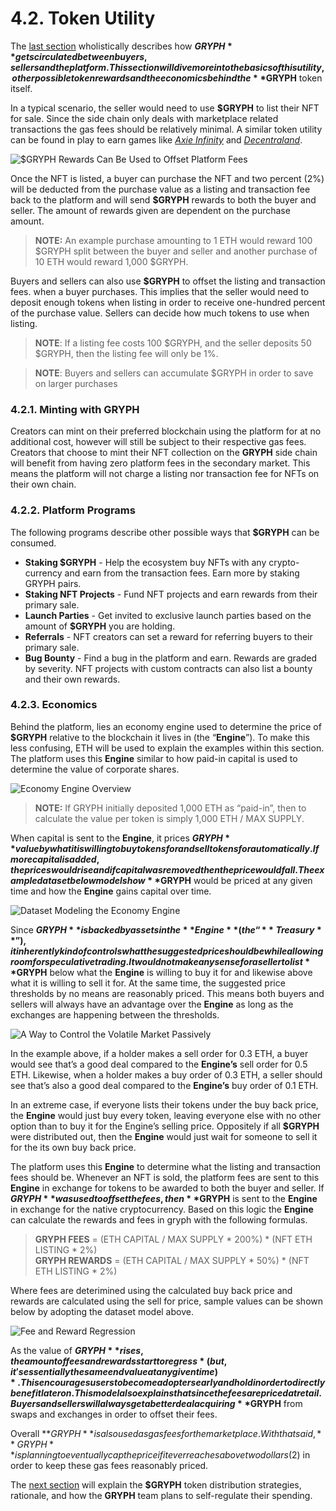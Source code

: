 # 4.2. Token Utility

The [last section](./4.1.-overview.md) wholistically describes how **$GRYPH** gets circulated between buyers, sellers and the platform. This section will dive more into the basics of this utility, other possible token rewards and the economics behind the **$GRYPH** token itself.

In a typical scenario, the seller would need to use **$GRYPH** to list their NFT for sale. Since the side chain only deals with marketplace related transactions the gas fees should be relatively minimal. A similar token utility can be found in play to earn games like [*Axie Infinity*](https://whitepaper.axieinfinity.com/technology/ronin-ethereum-sidechain) and [*Decentraland*](https://decentraland.org/blog/announcements/polygon-mana/).

![$GRYPH Rewards Can Be Used to Offset Platform Fees](https://user-images.githubusercontent.com/120378/154844587-7c8758d4-c4df-456a-a6b7-e13d09de0cb9.png)

Once the NFT is listed, a buyer can purchase the NFT and two percent (2%) will be deducted from the purchase value as a listing and transaction fee back to the platform and will send **$GRYPH** rewards to both the buyer and seller. The amount of rewards given are dependent on the purchase amount.

> **NOTE:** An example purchase amounting to 1 ETH would reward 100 $GRYPH split between the buyer and seller and another purchase of 10 ETH would reward 1,000 $GRYPH.

Buyers and sellers can also use **$GRYPH** to offset the listing and transaction fees. when a buyer purchases. This implies that the seller would need to deposit enough tokens when listing in order to receive one-hundred percent of the purchase value. Sellers can decide how much tokens to use when listing.

> **NOTE**: If a listing fee costs 100 $GRYPH, and the seller deposits 50 $GRYPH, then the listing fee will only be 1%.

> **NOTE**: Buyers and sellers can accumulate $GRYPH in order to save on larger purchases

### 4.2.1. Minting with GRYPH

Creators can mint on their preferred blockchain using the platform for at no additional cost, however will still be subject to their respective gas fees. Creators that choose to mint their NFT collection on the **GRYPH** side chain will benefit from having zero platform fees in the secondary market. This means the platform will not charge a listing nor transaction fee for NFTs on their own chain.

### 4.2.2. Platform Programs

The following programs describe other possible ways that **$GRYPH** can be consumed.

* **Staking $GRYPH** - Help the ecosystem buy NFTs with any crypto-currency and earn from the transaction fees. Earn more by staking GRYPH pairs.
* **Staking NFT Projects** - Fund NFT projects and earn rewards from their primary sale.
* **Launch Parties** - Get invited to exclusive launch parties based on the amount of **$GRYPH** you are holding.
* **Referrals** - NFT creators can set a reward for referring buyers to their primary sale.
* **Bug Bounty** - Find a bug in the platform and earn. Rewards are graded by severity. NFT projects with custom contracts can also list a bounty and their own rewards.

### 4.2.3. Economics

Behind the platform, lies an economy engine used to determine the price of **$GRYPH** relative to the blockchain it lives in (the “**Engine**”). To make this less confusing, ETH will be used to explain the examples within this section. The platform uses this **Engine** similar to how paid-in capital is used to determine the value of corporate shares.

![Economy Engine Overview](https://user-images.githubusercontent.com/120378/154844317-1ae0fde8-1477-4028-b316-61a9d277d611.png)

> **NOTE:** If GRYPH initially deposited 1,000 ETH as “paid-in”, then to calculate the value per token is simply 1,000 ETH / MAX SUPPLY.

When capital is sent to the **Engine**, it prices **$GRYPH** value by what it is willing to buy tokens for and sell tokens for automatically. If more capital is added, the prices would rise and if capital was removed then the price would fall. The example dataset below models how **$GRYPH** would be priced at any given time and how the **Engine** gains capital over time.

![Dataset Modeling the Economy Engine](https://user-images.githubusercontent.com/120378/154844530-56e04a05-197c-4442-af47-6f381cf22a98.png)

Since **$GRYPH** is backed by assets in the **Engine** (the “**Treasury**”), it inherently kind of controls what the suggested price should be while allowing room for speculative trading. It would not make any sense for a seller to list **$GRYPH** below what the **Engine** is willing to buy it for and likewise above what it is willing to sell it for. At the same time, the suggested price thresholds by no means are reasonably priced. This means both buyers and sellers will always have an advantage over the **Engine** as long as the exchanges are happening between the thresholds.

![A Way to Control the Volatile Market Passively](https://user-images.githubusercontent.com/120378/154844378-9a4d6670-e23c-4b83-8734-0ed7468ff0cc.png)

In the example above, if a holder makes a sell order for 0.3 ETH, a buyer would see that’s a good deal compared to the **Engine’s** sell order for 0.5 ETH. Likewise, when a holder makes a buy order of 0.3 ETH, a seller should see that’s also a good deal compared to the **Engine’s** buy order of 0.1 ETH.

In an extreme case, if everyone lists their tokens under the buy back price, the **Engine** would just buy every token, leaving everyone else with no other option than to buy it for the Engine’s selling price. Oppositely if all **$GRYPH** were distributed out, then the **Engine** would just wait for someone to sell it for the its own buy back price.

The platform uses this **Engine** to determine what the listing and transaction fees should be. Whenever an NFT is sold, the platform fees are sent to this **Engine** in exchange for tokens to be awarded to both the buyer and seller. If **$GRYPH** was used to offset the fees, then **$GRYPH** is sent to the **Engine** in exchange for the native cryptocurrency. Based on this logic the **Engine** can calculate the rewards and fees in gryph with the following formulas.

> **GRYPH FEES** = (ETH CAPITAL / MAX SUPPLY \* 200%) \* (NFT ETH LISTING \* 2%)\
> **GRYPH REWARDS** = (ETH CAPITAL / MAX SUPPLY \* 50%) \* (NFT ETH LISTING \* 2%)

Where fees are deterimined using the calculated buy back price and rewards are calculated using the sell for price, sample values can be shown below by adopting the dataset model above.

![Fee and Reward Regression](https://user-images.githubusercontent.com/120378/154881103-da3b3c96-3d7a-4c4d-8dad-6974c46325a0.png)

As the value of **$GRYPH** rises, the amount of fees and rewards start to regress *(but, it's essentially the same end value at any given time)*. This encourages users to become adopters early and hold in order to directly benefit later on. This model also explains that since the fees are priced at retail. Buyers and sellers will always get a better deal acquiring **$GRYPH** from swaps and exchanges in order to offset their fees.

Overall **$GRYPH** is also used as gas fees for the marketplace. With that said, **GRYPH** is planning to eventually cap the price if it ever reaches above two dollars ($2) in order to keep these gas fees reasonably priced.

The [next section](./4.3.-token-distribution.md) will explain the **$GRYPH** token distribution strategies, rationale, and how the **GRYPH** team plans to self-regulate their spending.
